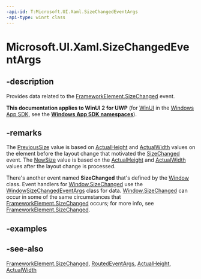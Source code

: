 ```yaml
---
-api-id: T:Microsoft.UI.Xaml.SizeChangedEventArgs
-api-type: winrt class
---
```


<!-- Class syntax.
public class SizeChangedEventArgs : Windows.UI.Xaml.RoutedEventArgs, Windows.UI.Xaml.ISizeChangedEventArgs
-->

# Microsoft.UI.Xaml.SizeChangedEventArgs

## -description
Provides data related to the [FrameworkElement.SizeChanged](frameworkelement_sizechanged.md) event.

**This documentation applies to WinUI 2 for UWP** (for [WinUI](/windows/apps/winui/winui3/) in the [Windows App SDK](/windows/apps/windows-app-sdk/), see the **[Windows App SDK namespaces](/windows/windows-app-sdk/api/winrt/)**).

## -remarks
The [PreviousSize](sizechangedeventargs_previoussize.md) value is based on [ActualHeight](frameworkelement_actualheight.md) and [ActualWidth](frameworkelement_actualwidth.md) values on the element before the layout change that motivated the [SizeChanged](frameworkelement_sizechanged.md) event. The [NewSize](sizechangedeventargs_newsize.md) value is based on the [ActualHeight](frameworkelement_actualheight.md) and [ActualWidth](frameworkelement_actualwidth.md) values after the layout change is processed.

There's another event named **SizeChanged** that's defined by the [Window](window.md) class. Event handlers for [Window.SizeChanged](window_sizechanged.md) use the [WindowSizeChangedEventArgs](/uwp/api/windows.ui.core.windowsizechangedeventargs) class for data. [Window.SizeChanged](window_sizechanged.md) can occur in some of the same circumstances that [FrameworkElement.SizeChanged](frameworkelement_sizechanged.md) occurs; for more info, see [FrameworkElement.SizeChanged](frameworkelement_sizechanged.md).

## -examples

## -see-also
[FrameworkElement.SizeChanged](frameworkelement_sizechanged.md), [RoutedEventArgs](routedeventargs.md), [ActualHeight](frameworkelement_actualheight.md), [ActualWidth](frameworkelement_actualwidth.md)
